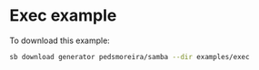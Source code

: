 # Exec example

To download this example:

```bash
sb download generator pedsmoreira/samba --dir examples/exec
```
